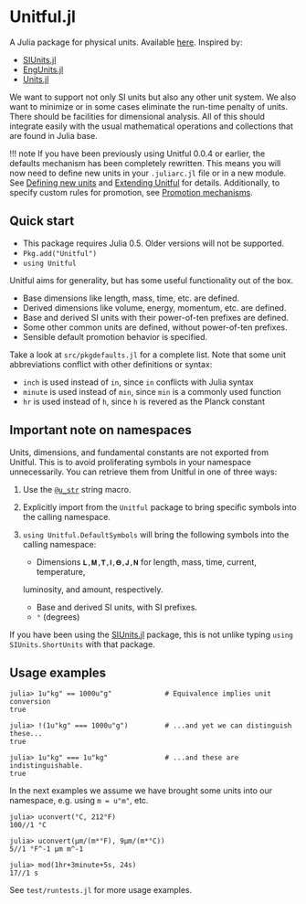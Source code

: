 


<a id='Unitful.jl-1'></a>

# Unitful.jl


A Julia package for physical units. Available [here](https://github.com/ajkeller34/Unitful.jl). Inspired by:


  * [SIUnits.jl](https://github.com/keno/SIUnits.jl)
  * [EngUnits.jl](https://github.com/dhoegh/EngUnits.jl)
  * [Units.jl](https://github.com/timholy/Units.jl)


We want to support not only SI units but also any other unit system. We also want to minimize or in some cases eliminate the run-time penalty of units. There should be facilities for dimensional analysis. All of this should integrate easily with the usual mathematical operations and collections that are found in Julia base.


!!! note
    If you have been previously using Unitful 0.0.4 or earlier, the defaults mechanism has been completely rewritten. This means you will now need to define new units in your `.juliarc.jl` file or in a new module. See [Defining new units](newunits.md#Defining-new-units-1) and [Extending Unitful](extending.md#Extending-Unitful-1) for details. Additionally, to specify custom rules for promotion, see [Promotion mechanisms](conversion.md#Promotion-mechanisms-1).



<a id='Quick-start-1'></a>

## Quick start


  * This package requires Julia 0.5. Older versions will not be supported.
  * `Pkg.add("Unitful")`
  * `using Unitful`


Unitful aims for generality, but has some useful functionality out of the box.


  * Base dimensions like length, mass, time, etc. are defined.
  * Derived dimensions like volume, energy, momentum, etc. are defined.
  * Base and derived SI units with their power-of-ten prefixes are defined.
  * Some other common units are defined, without power-of-ten prefixes.
  * Sensible default promotion behavior is specified.


Take a look at `src/pkgdefaults.jl` for a complete list. Note that some unit abbreviations conflict with other definitions or syntax:


  * `inch` is used instead of `in`, since `in` conflicts with Julia syntax
  * `minute` is used instead of `min`, since `min` is a commonly used function
  * `hr` is used instead of `h`, since `h` is revered as the Planck constant


<a id='Important-note-on-namespaces-1'></a>

## Important note on namespaces


Units, dimensions, and fundamental constants are not exported from Unitful. This is to avoid proliferating symbols in your namespace unnecessarily. You can retrieve them from Unitful in one of three ways:


1. Use the [`@u_str`](manipulations.md#Unitful.@u_str) string macro.
2. Explicitly import from the `Unitful` package to bring specific symbols into the calling namespace.
3. `using Unitful.DefaultSymbols` will bring the following symbols into the calling namespace:

      * Dimensions `𝐋,𝐌,𝐓,𝐈,𝚯,𝐉,𝐍` for length, mass, time, current, temperature,

    luminosity, and amount, respectively.

      * Base and derived SI units, with SI prefixes.
      * `°` (degrees)


If you have been using the [SIUnits.jl](https://github.com/keno/SIUnits.jl)   package, this is not unlike typing `using SIUnits.ShortUnits` with that package.


<a id='Usage-examples-1'></a>

## Usage examples




```jlcon
julia> 1u"kg" == 1000u"g"             # Equivalence implies unit conversion
true

julia> !(1u"kg" === 1000u"g")         # ...and yet we can distinguish these...
true

julia> 1u"kg" === 1u"kg"              # ...and these are indistinguishable.
true
```


In the next examples we assume we have brought some units into our namespace, e.g. using `m = u"m"`, etc.


```jlcon
julia> uconvert(°C, 212°F)
100//1 °C

julia> uconvert(μm/(m*°F), 9μm/(m*°C))
5//1 °F^-1 μm m^-1

julia> mod(1hr+3minute+5s, 24s)
17//1 s
```


See `test/runtests.jl` for more usage examples.

